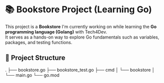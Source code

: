 # 📚 Bookstore Project (Learning Go)

This project is a **Bookstore** I'm currently working on while learning the **Go programming language (Golang)** with Tech4Dev.  
It serves as a hands-on way to explore Go fundamentals such as variables, packages, and testing functions.


## 🧱 Project Structure
.
├── bookstore.go
├── bookstore_test.go
├── cmd
│   └── bookstore
│       └── main.go
└── go.mod
